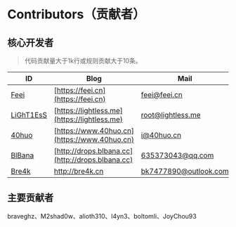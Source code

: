 # Contributors（贡献者）

## 核心开发者
> 代码贡献量大于1k行或规则贡献大于10条。

| ID | Blog | Mail |
|---|---|---|
| [Feei](https://github.com/FeeiCN) | [https://feei.cn](https://feei.cn) | feei@feei.cn |
| [LiGhT1EsS](https://github.com/LiGhT1EsS) | [https://lightless.me](https://lightless.me) | root@lightless.me |
| [40huo](https://github.com/40huo) | [https://www.40huo.cn](https://www.40huo.cn) | i@40huo.cn |
| [BlBana](https://github.com/BlBana) | [http://drops.blbana.cc](http://drops.blbana.cc) | 635373043@qq.com |
| [Bre4k](https://github.com/bk7477890) | http://bre4k.cn | bk7477890@outlook.com |

## 主要贡献者
braveghz、M2shad0w、alioth310、l4yn3、boltomli、JoyChou93
